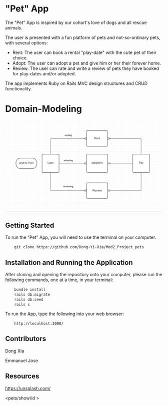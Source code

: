 # "Pet" App

The "Pet" App is inspired by our cohort's love of dogs and all rescue animals.

The user is presented with a fun platform of pets and not-so-ordinary pets, with several options: 
* Rent: The user can book a rental "play-date" with the cute pet of their choice.
* Adopt: The user can adopt a pet and give him or her their forever home.
* Review: The user can rate and write a review of pets they have booked for play-dates and/or adopted.

The app implements Ruby on Rails MVC design structures and CRUD functionality.

# Domain-Modeling

![erd](app/assets/images/petmodels.jpg)

***
## Getting Started
To run the "Pet" App, you will need to use the terminal on your computer.

```
    git clone https://github.com/Dong-Yi-Xia/Mod2_Project_pets
```

## Installation and Running the Application

After cloning and opening the repository onto your computer, please run the following commands, one at a time, in your terminal:
```
    bundle install
    rails db:migrate
    rails db:seed
    rails s
```
To run the App, type the following into your web browser:
```
    http://localhost:3000/ 
```

## Contributors

Dong Xia

Emmanuel Jose

## Resources

https://unsplash.com/


<!-- # README
 read me again
This README would normally document whatever steps are necessary to get the
application up and running.

Things you may want to cover:

* Ruby version

* System dependencies

* Configuration

* Database creation

* Database initialization

* How to run the test suite

* Services (job queues, cache servers, search engines, etc.)

* Deployment instructions

* ...

Emmanuel Jose ..... -->


<pets/show/id >


<!-- 
 <%= form_for @review do |f| %>

  <%= f.label 'Rating:' %><br>
  <%= f.radio_button :rating, 1 %>1
  <%= f.radio_button :rating, 2 %>2
  <%= f.radio_button :rating, 3 %>3
  <%= f.radio_button :rating, 4 %>4
  <%= f.radio_button :rating, 5 %>5<br><br>


  <%= f.label 'Content:' %>  <br>
  <%= f.text_area :content %><br><br>

  <%= f.submit "Submit Review" %>
<% end %> 
-->

<!-- 
<%= form_for @rent do |f| %>
    <%= f.label 'Duration:' %><br></strong>
    <%= f.radio_button :duration, 30 %> 30 minutes
    <%= f.radio_button :duration, 60 %> 60 minutes
    <%= f.radio_button :duration, 90 %> 90 minutes
    <%= f.radio_button :duration, 120 %> 120 minutes
    <br><br>
-->

<!--
<%= form_for @adoption do |f| %>
    <%= f.label "Would you like to adopt?" %><br><br>
    <%= f.submit "Adopt this pet!"%>

<% end %>
-->



